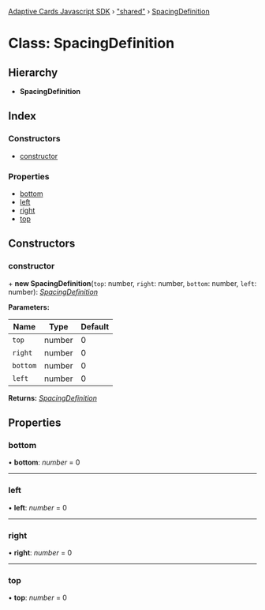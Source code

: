 [Adaptive Cards Javascript SDK](../README.md) › ["shared"](../modules/_shared_.md) › [SpacingDefinition](_shared_.spacingdefinition.md)

# Class: SpacingDefinition

## Hierarchy

* **SpacingDefinition**

## Index

### Constructors

* [constructor](_shared_.spacingdefinition.md#constructor)

### Properties

* [bottom](_shared_.spacingdefinition.md#bottom)
* [left](_shared_.spacingdefinition.md#left)
* [right](_shared_.spacingdefinition.md#right)
* [top](_shared_.spacingdefinition.md#top)

## Constructors

###  constructor

\+ **new SpacingDefinition**(`top`: number, `right`: number, `bottom`: number, `left`: number): *[SpacingDefinition](_shared_.spacingdefinition.md)*

**Parameters:**

Name | Type | Default |
------ | ------ | ------ |
`top` | number | 0 |
`right` | number | 0 |
`bottom` | number | 0 |
`left` | number | 0 |

**Returns:** *[SpacingDefinition](_shared_.spacingdefinition.md)*

## Properties

###  bottom

• **bottom**: *number* = 0

___

###  left

• **left**: *number* = 0

___

###  right

• **right**: *number* = 0

___

###  top

• **top**: *number* = 0
